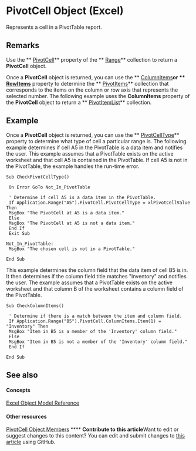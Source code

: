 
# PivotCell Object (Excel)

Represents a cell in a PivotTable report.


## Remarks

Use the  ** [PivotCell](976f6393-db3b-d52a-0cbc-88a73bb7c070.md)** property of the ** [Range](b8207778-0dcc-4570-1234-f130532cc8cd.md)** collection to return a **PivotCell** object.

Once a  **PivotCell** object is returned, you can use the ** [ColumnItems](66936e2f-740e-e3de-5d20-47885bee9691.md)**or  ** [RowItems](4833f772-9abd-a2fa-e3f0-e86f54caf05e.md)** property to determine the ** [PivotItems](df47021a-2b06-fa10-5712-58956c7ffe07.md)** collection that corresponds to the items on the column or row axis that represents the selected number. The following example uses the **ColumnItems** property of the **PivotCell** object to return a ** [PivotItemList](2b0fc8e5-6073-9cb1-2217-1e8715cddb1e.md)** collection.


## Example

Once a  **PivotCell** object is returned, you can use the ** [PivotCellType](f5462981-924c-4d6c-be99-5b7cea0222a4.md)** property to determine what type of cell a particular range is. The following example determines if cell A5 in the PivotTable is a data item and notifies the user. This example assumes that a PivotTable exists on the active worksheet and that cell A5 is contained in the PivotTable. If cell A5 is not in the PivotTable, the example handles the run-time error.


```
Sub CheckPivotCellType() 
 
 On Error GoTo Not_In_PivotTable 
 
 ' Determine if cell A5 is a data item in the PivotTable. 
 If Application.Range("A5").PivotCell.PivotCellType = xlPivotCellValue Then 
 MsgBox "The PivotCell at A5 is a data item." 
 Else 
 MsgBox "The PivotCell at A5 is not a data item." 
 End If 
 Exit Sub 
 
Not_In_PivotTable: 
 MsgBox "The chosen cell is not in a PivotTable." 
 
End Sub
```

This example determines the column field that the data item of cell B5 is in. It then determines if the column field title matches "Inventory" and notifies the user. The example assumes that a PivotTable exists on the active worksheet and that column B of the worksheet contains a column field of the PivotTable.




```
Sub CheckColumnItems() 
 
 ' Determine if there is a match between the item and column field. 
 If Application.Range("B5").PivotCell.ColumnItems.Item(1) = "Inventory" Then 
 MsgBox "Item in B5 is a member of the 'Inventory' column field." 
 Else 
 MsgBox "Item in B5 is not a member of the 'Inventory' column field." 
 End If 
 
End Sub
```


## See also


#### Concepts


 [Excel Object Model Reference](11ea8598-8a20-92d5-f98b-0da04263bf2c.md)
#### Other resources


 [PivotCell Object Members](e486cd5d-3f31-29d4-b811-24fc0aed6803.md)
****   **Contribute to this article**Want to edit or suggest changes to this content? You can edit and submit changes to  [this article](https://github.com/jhershey00/VBA_Excel_Test/OpenXMLCon/articles/76b8a2dc-90ee-7475-d327-d27cb1e92703.md) using GitHub.

